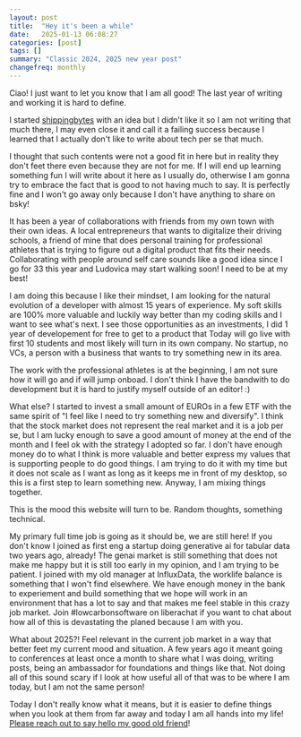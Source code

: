 ```yaml
---
layout: post
title:  "Hey it's been a while"
date:   2025-01-13 06:08:27
categories: [post]
tags: []
summary: "Classic 2024, 2025 new year post"
changefreq: monthly
---
```


Ciao! I just want to let you know that I am all good! The last year of writing
and working it is hard to define.

I started [shippingbytes](https://shippingbytes.com) with an idea but I didn't
like it so I am not writing that much there, I may even close it and call it a
failing success because I learned that I actually don't like to write about
tech per se that much.

I thought that such contents were not a good fit in here but in reality they
don't feet there even because they are not for me. If I will end up learning
something fun I will write about it here as I usually do, otherwise I am gonna
try to embrace the fact that is good to not having much to say. It is perfectly
fine and I won't go away only because I don't have anything to share on bsky!

It has been a year of collaborations with friends from my own town with their
own ideas. A local entrepreneurs that wants to digitalize their driving
schools, a friend of mine that does personal training for professional athletes
that is trying to figure out a digital product that fits their needs.
Collaborating with people around self care sounds like a good idea since I go
for 33 this year and Ludovica may start walking soon! I need to be at my best!

I am doing this because I like their mindset, I am looking for the natural
evolution of a developer with almost 15 years of experience. My soft skills are
100% more valuable and luckily way better than my coding skills and I want to see
what's next. I see those opportunities as an investments, I did 1 year of
developement for free to get to a product that Today will go live with first 10
students and most likely will turn in its own company. No startup, no VCs, a
person with a business that wants to try something new in its area.

The work with the professional athletes is at the beginning, I am not sure how
it will go and if will jump onboad. I don't think I have the bandwith to do
development but it is hard to justify myself outside of an editor! :)

What else? I started to invest a small amount of EUROs in a few ETF with the
same spirit of "I feel like I need to try something new and diversify". I think
that the stock market does not represent the real market and it is a job per
se, but I am lucky enough to save a good amount of money at the end of the
month and I feel ok with the strategy I adopted so far. I don't have enough
money do to what I think is more valuable and better express my values that is
supporting people to do good things. I am trying to do it with my time but it
does not scale as I want as long as it keeps me in front of my desktop, so this
is a first step to learn something new. Anyway, I am mixing things together.

This is the mood this website will turn to be. Random thoughts, something
technical.

My primary full time job is going as it should be, we are still here! If you
don't know I joined as first eng a startup doing generative ai for tabular data
two years ago, already! The genai market is still something that does not make
me happy but it is still too early in my opinion, and I am trying to be
patient. I joined with my old manager at InfluxData, the worklife balance is
something that I won't find elsewhere. We have enough money in the bank to
experiement and build something that we hope will work in an environment that
has a lot to say and that makes me feel stable in this crazy job market. Join
#lowcarbonsoftware on liberachat if you want to chat about how all of this is
devastating the planed because I am with you.

What about 2025?! Feel relevant in the current job market in a way that better
feet my current mood and situation. A few years ago it meant going to
conferences at least once a month to share what I was doing, writing posts,
being an ambassador for foundations and things like that. Not doing all of this
sound scary if I look at how useful all of that was to be where I am today, but
I am not the same person!

Today I don't really know what it means, but it is easier to define things when
you look at them from far away and today I am all hands into my life! [Please
reach out to say hello my good old friend](ciao@gianarb.it)!
